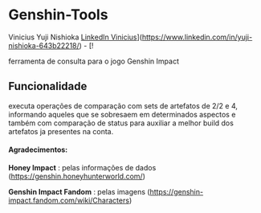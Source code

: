 # Genshin-Tools

Vinicius Yuji Nishioka
[LinkedIn Vinicius](https://img.shields.io/badge/LinkedIn-0077B5?style=for-the-badge&logo=linkedin&logoColor=white)](https://www.linkedin.com/in/yuji-nishioka-643b22218/) - [!

ferramenta de consulta para o jogo Genshin Impact

## Funcionalidade

executa operações de comparação com sets de artefatos de 2/2 e 4, informando aqueles que se sobresaem em determinados aspectos e também com comparação de status para auxiliar a melhor build dos artefatos ja presentes na conta.

#### Agradecimentos:
**Honey Impact** : pelas informações de dados
(https://genshin.honeyhunterworld.com/)

**Genshin Impact Fandom** : pelas imagens
(https://genshin-impact.fandom.com/wiki/Characters)